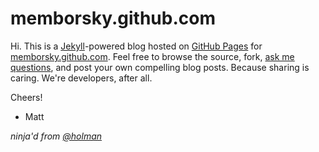 # memborsky.github.com #

Hi. This is a [Jekyll](http://github.com/mojombo/jekyll "Jekyll")-powered blog hosted on [GitHub Pages](http://pages.github.com/ "GitHub Pages") for [memborsky.github.com](http://memborsky.github.com "memborsky on github"). Feel free to browse the source, fork, [ask me questions](http://twitter.com/memborsky), and post your own compelling blog posts. Because sharing is caring. We're developers, after all.

Cheers!

- Matt

_ninja'd from [@holman](https://github.com/holman "@holman")_